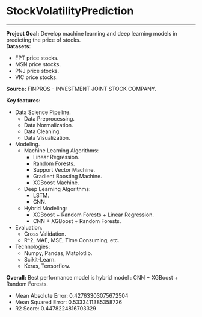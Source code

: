 # StockVolatilityPrediction
---

**Project Goal:** Develop machine learning and deep learning models in predicting the price of stocks.\
**Datasets:** 
  * FPT price stocks.
  * MSN price stocks.
  * PNJ price stocks.
  * VIC price stocks.

**Source:** FINPROS - INVESTMENT JOINT STOCK COMPANY.

**Key features:**
  * Data Science Pipeline.
    * Data Preprocessing.
    * Data Normalization.
    * Data Cleaning.
    * Data Visualization.
  * Modeling.
    * Machine Learning Algorithms:
      * Linear Regression.
      * Random Forests.
      * Support Vector Machine.
      * Gradient Boosting Machine.
      * XGBoost Machine.
    * Deep Learning Algorithms:
      * LSTM.
      * CNN.
    * Hybrid Modeling:
      * XGBoost + Random Forests + Linear Regression.
      * CNN + XGBoost + Random Forests.
  * Evaluation.
    *  Cross Validation.
    *  R^2, MAE, MSE, Time Consuming, etc.
*  Technologies:
    * Numpy, Pandas, Matplotlib.
    * Scikit-Learn.
    * Keras, Tensorflow.

**Overall:** Best performance model is hybrid model : CNN + XGBoost + Random Forests.
* Mean Absolute Error: 0.42763303075672504
* Mean Squared Error: 0.5333411385358726
* R2 Score: 0.4478224816703329 
